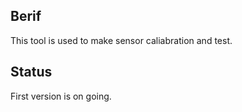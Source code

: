 ## Berif

This tool is used to make sensor caliabration and test.

## Status
First version is on going.
